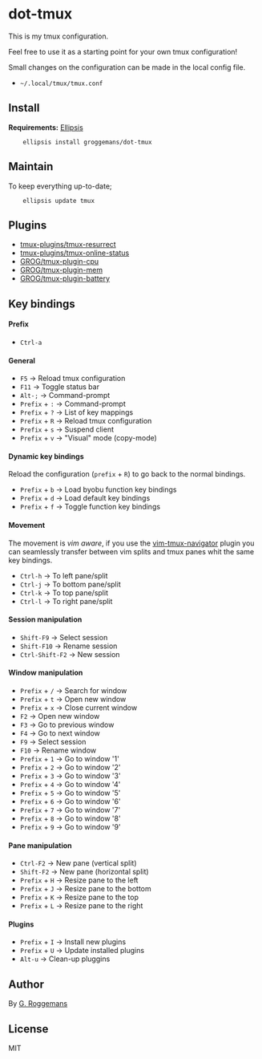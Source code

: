# dot-tmux

This is my tmux configuration.

Feel free to use it as a starting point for your own tmux configuration!

Small changes on the configuration can be made in the local config file.
- `~/.local/tmux/tmux.conf`

## Install
**Requirements:** [Ellipsis][ellipsis]

``` shell
    ellipsis install groggemans/dot-tmux
```

## Maintain
To keep everything up-to-date;

```shell
    ellipsis update tmux
```

## Plugins
- [tmux-plugins/tmux-resurrect][tmux-resurrect]
- [tmux-plugins/tmux-online-status][tmux-online-status]
- [GROG/tmux-plugin-cpu][tmux-plugin-cpu]
- [GROG/tmux-plugin-mem][tmux-plugin-mem]
- [GROG/tmux-plugin-battery][tmux-plugin-battery]

## Key bindings

#### Prefix
- `Ctrl-a`

#### General
- `F5` -> Reload tmux configuration
- `F11` -> Toggle status bar
- `Alt-;` -> Command-prompt
- `Prefix` + `:` -> Command-prompt
- `Prefix` + `?` -> List of key mappings
- `Prefix` + `R` -> Reload tmux configuration
- `Prefix` + `s` -> Suspend client
- `Prefix` + `v` -> "Visual" mode (copy-mode)

#### Dynamic key bindings
Reload the configuration (`prefix` + `R`) to go back to the normal bindings.

- `Prefix` + `b` -> Load byobu function key bindings
- `Prefix` + `d` -> Load default key bindings
- `Prefix` + `f` -> Toggle function key bindings


#### Movement
The movement is *vim aware*, if you use the
[vim-tmux-navigator][vim-tmux-navigator] plugin
you can seamlessly transfer between vim splits and tmux panes whit the same
key bindings.

- `Ctrl-h` -> To left pane/split
- `Ctrl-j` -> To bottom pane/split
- `Ctrl-k` -> To top pane/split
- `Ctrl-l` -> To right pane/split

#### Session manipulation
- `Shift-F9` -> Select session
- `Shift-F10` -> Rename session
- `Ctrl-Shift-F2` -> New session

#### Window manipulation
- `Prefix` + `/` -> Search for window
- `Prefix` + `t` -> Open new window
- `Prefix` + `x` -> Close current window
- `F2` -> Open new window
- `F3` -> Go to previous window
- `F4` -> Go to next window
- `F9` -> Select session
- `F10` -> Rename window
- `Prefix` + `1` -> Go to window '1'
- `Prefix` + `2` -> Go to window '2'
- `Prefix` + `3` -> Go to window '3'
- `Prefix` + `4` -> Go to window '4'
- `Prefix` + `5` -> Go to window '5'
- `Prefix` + `6` -> Go to window '6'
- `Prefix` + `7` -> Go to window '7'
- `Prefix` + `8` -> Go to window '8'
- `Prefix` + `9` -> Go to window '9'

#### Pane manipulation
- `Ctrl-F2` -> New pane (vertical split)
- `Shift-F2` -> New pane (horizontal split)
- `Prefix` + `H` -> Resize pane to the left
- `Prefix` + `J` -> Resize pane to the bottom
- `Prefix` + `K` -> Resize pane to the top
- `Prefix` + `L` -> Resize pane to the right

#### Plugins
- `Prefix` + `I` -> Install new plugins
- `Prefix` + `U` -> Update installed plugins
- `Alt-u` -> Clean-up pluggins

## Author
By [G. Roggemans][groggemans]

## License
MIT

[Ellipsis]:             https://github.com/ellipsis/ellipsis

[tpm]:                  https://github.com/tmux-plugins/tpm
[tmux-resurrect]:       https://github.com/tmux-plugins/tmux-resurrect
[tmux-online-status]:   https://github.com/tmux-plugins/tmux-online-status
[tmux-plugin-cpu]:      https://github.com/GROG/tmux-plugin-cpu
[tmux-plugin-mem]:      https://github.com/GROG/tmux-plugin-mem
[tmux-plugin-battery]:  https://github.com/GROG/tmux-plugin-battery
[vim-tmux-navigator]:   https://github.com/christoomey/vim-tmux-navigator

[groggemans]:           https://github.com/groggemans
